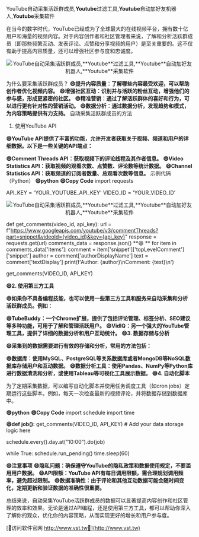 YouTube自动采集活跃群成员,**Youtube**过滤工具,**Youtube**自动加好友机器人,**Youtube**采集软件

在当今的数字时代，YouTube已经成为了全球最大的在线视频平台，拥有数十亿用户和海量的视频内容。对于内容创作者和社区管理者来说，了解和分析活跃群成员（即那些频繁互动、发表评论、点赞和分享视频的用户）是至关重要的。这不仅有助于提高内容质量，还可以增强社区参与度和忠诚度。

 <center><img src="https://vst.tw/MP4/tuiguang/png/5.png" alt="YouTube自动采集活跃群成员,**Youtube**过滤工具,**Youtube**自动加好友机器人,**Youtube**采集软件"></center>

为什么要采集活跃群成员？
**😄提升内容质量：了解哪些内容最受欢迎，可以帮助创作者优化视频内容。**
**😄增强社区互动：识别并与活跃的粉丝互动，增强他们的参与感，形成更紧密的社区。**
**😄精准营销：通过了解活跃群体的喜好和行为，可以进行更有针对性的营销活动。**
**😄数据分析：通过数据分析，发现趋势和模式，为内容策略提供有力支持。**
自动采集活跃群成员的方法
1. 使用YouTube API

**😄YouTube API提供了丰富的功能，允许开发者获取关于视频、频道和用户的详细数据。以下是一些关键的API端点：**

**😄Comment Threads API：获取视频下的评论线程及其作者信息。**
**😄Video Statistics API：获取视频的观看次数、点赞数、评论数等统计数据。**
**😄Channel Statistics API：获取频道的订阅者数量、总观看次数等信息。**
示例代码（Python）
**😄python**
**😄Copy Code**
import requests

API_KEY = 'YOUR_YOUTUBE_API_KEY'
VIDEO_ID = 'YOUR_VIDEO_ID'

 <center><img src="https://vst.tw/MP4/tuiguang/png/4.png" alt="YouTube自动采集活跃群成员,**Youtube**过滤工具,**Youtube**自动加好友机器人,**Youtube**采集软件"></center>

def get_comments(video_id, api_key):
    url = f"https://www.googleapis.com/youtube/v3/commentThreads?part=snippet&videoId={video_id}&key={api_key}"
    response = requests.get(url)
    comments_data = response.json()
**😄    **
    for item in comments_data['items']:
        comment = item['snippet']['topLevelComment']['snippet']
        author = comment['authorDisplayName']
        text = comment['textDisplay']
        print(f'Author: {author}\nComment: {text}\n')

get_comments(VIDEO_ID, API_KEY)

**😄2. 使用第三方工具**

**😄如果你不具备编程技能，也可以使用一些第三方工具和服务来自动采集和分析活跃群成员。例如：**

**😄TubeBuddy：一个Chrome扩展，提供了包括评论管理、标签分析、SEO建议等多种功能，可用于了解和管理活跃用户。**
**😄VidIQ：另一个强大的YouTube管理工具，提供了详细的数据分析和用户互动统计。**
**😄3. 数据存储与分析**

**😄采集到的数据需要进行有效的存储和分析，常用的方法包括：**

**😄数据库：使用MySQL、PostgreSQL等关系数据库或者MongoDB等NoSQL数据库存储用户和互动数据。**
**😄数据分析工具：使用Pandas、NumPy等Python库进行数据清洗和分析，或使用Tableau等可视化工具展示数据。**
**😄4. 自动化脚本**

为了定期采集数据，可以编写自动化脚本并使用任务调度工具（如cron jobs）定期运行这些脚本。例如，每天一次检查最新的视频评论，并将数据存储到数据库中。

**😄python**
**😄Copy Code**
import schedule
import time

**😄def job():**
    get_comments(VIDEO_ID, API_KEY)
    # Add your data storage logic here

schedule.every().day.at("10:00").do(job)

while True:
    schedule.run_pending()
    time.sleep(60)

**😄注意事项**
**😄隐私问题：确保遵守YouTube的隐私政策和数据使用规定，不要滥用用户数据。**
**😄API限额：YouTube API有每日调用限额，需合理规划调用频率，避免超过限制。**
**😄数据准确性：由于评论和其他互动数据可能会随时间变化，定期更新和验证数据的准确性很重要。**

总结来说，自动采集YouTube活跃群成员的数据可以显著提高内容创作和社区管理的效率和效果。无论是通过API编程，还是使用第三方工具，都可以帮助你深入了解你的观众，优化你的内容策略，从而实现更好的增长和用户参与度。


[👻访问软件官网 http://www.vst.tw👻](http://www.vst.tw)
